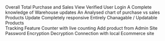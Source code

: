 Overall Total Purchase and Sales View
Verified User Login
A Complete knowledge of Warehouse updates
An Analysed chart of purchase vs sales
Products Update
Completely responsive
Entirely Chanagable / Updatable Products  
Tracking Feature
Counter with live counting
Add product from Admin Site
Password Encryption Decryption
Connection with local Ecommerce site
